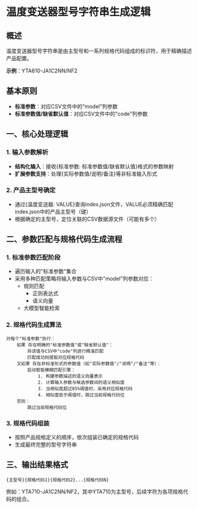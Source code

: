# 温度变送器型号字符串生成逻辑

## 概述
温度变送器型号字符串是由主型号和一系列规格代码组成的标识符，用于精确描述产品配置。

**示例**：YTA610-JA1C2NN/NF2

## 基本原则
- **标准参数**：对应CSV文件中的"model"列参数
- **标准参数值/缺省默认值**：对应CSV文件中的"code"列参数

## 一、核心处理逻辑

### 1. 输入参数解析
- **结构化输入**：接收{标准参数: 标准参数值/缺省默认值}格式的参数映射
- **扩展参数支持**：处理{实际参数值/说明/备注}等非标准输入形式

### 2. 产品主型号确定
- 通过{温度变送器: VALUE}查询index.json文件，VALUE必须精确匹配index.json中的产品主型号（键）
- 根据确定的主型号，定位关联的CSV数据源文件（可能有多个）

## 二、参数匹配与规格代码生成流程

### 1. 标准参数匹配阶段
- 遍历输入的"标准参数"集合
- 采用多种匹配策略将输入参数与CSV中"model"列参数对应：
  - 规则匹配
    - 正则表达式
    - 语义向量
  - 大模型智能检索

### 2. 规格代码生成算法
```
对每个"标准参数"执行：
    如果 存在明确的"标准参数值"或"缺省默认值"：
        将该值与CSV中"code"列进行精准匹配
        匹配成功则提取对应规格代码
    又如果 存在非标准形式的参数值（如"实际参数值"/"说明"/"备注"等）：
        启动智能模糊匹配引擎：
            1. 构建参数描述的语义向量表示
            2. 计算输入参数与候选参数间的语义相似度
            3. 当相似度超过85%阈值时，采用对应规格代码
            4. 相似度低于阈值时，跳过当前规格代码位
    否则：
        跳过当前规格代码位
```

### 3. 规格代码组装
- 按照产品规格定义的顺序，依次组装已确定的规格代码
- 生成最终完整的型号字符串

## 三、输出结果格式
```
{主型号}{规格代码1}{规格代码2}...{规格代码N}
```

例如：YTA710-JA1C2NN/NF2，其中YTA710为主型号，后续字符为各项规格代码的组合。